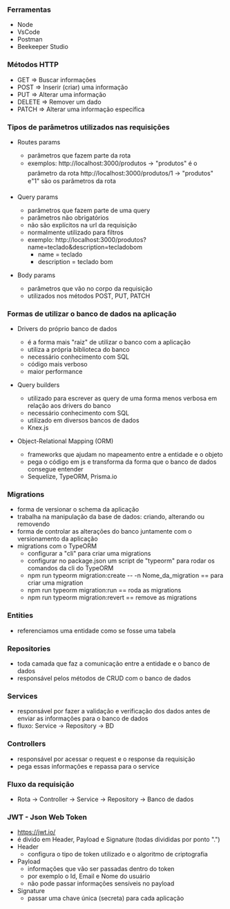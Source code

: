 ### Ferramentas
- Node
- VsCode
- Postman
- Beekeeper Studio

### Métodos HTTP
- GET    => Buscar informações
- POST   => Inserir (criar) uma informação
- PUT    => Alterar uma informação 
- DELETE => Remover um dado
- PATCH  => Alterar uma informação específica

### Tipos de parâmetros utilizados nas requisições
- Routes params
    - parâmetros que fazem parte da rota
    - exemplos: http://localhost:3000/produtos -> "produtos" é o parâmetro da rota
               http://localhost:3000/produtos/1 -> "produtos" e"1" são os parâmetros da rota

- Query params
    - parâmetros que fazem parte de uma query
    - parâmetros não obrigatórios
    - não são explícitos na url da requisição
    - normalmente utilizado para filtros
    - exemplo: http://localhost:3000/produtos?name=teclado&description=tecladobom
        - name = teclado
        - description = teclado bom

- Body params
    - parâmetros que vão no corpo da requisição
    - utilizados nos métodos POST, PUT, PATCH

### Formas de utilizar o banco de dados na aplicação
- Drivers do próprio banco de dados
    - é a forma mais "raiz" de utilizar o banco com a aplicação
    - utiliza a própria biblioteca do banco
    - necessário conhecimento com SQL
    - código mais verboso
    - maior performance

- Query builders
    - utilizado para escrever as query de uma forma menos verbosa em relação aos drivers do banco
    - necessário conhecimento com SQL
    - utilizado em diversos bancos de dados
    - Knex.js

- Object-Relational Mapping (ORM)
    - frameworks que ajudam no mapeamento entre a entidade e o objeto
    - pega o código em js e transforma da forma que o banco de dados consegue entender
    - Sequelize, TypeORM, Prisma.io

### Migrations
- forma de versionar o schema da aplicação
- trabalha na manipulação da base de dados: criando, alterando ou removendo
- forma de controlar as alterações do banco juntamente com o versionamento da aplicação
- migrations com o TypeORM
    - configurar a "cli" para criar uma migrations
    - configurar no package.json um script de "typeorm" para rodar os comandos da cli do TypeORM
    - npm run typeorm migration:create -- -n Nome_da_migration == para criar uma migration
    - npm run typeorm migration:run == roda as migrations
    - npm run typeorm migration:revert == remove as migrations

### Entities
- referenciamos uma entidade como se fosse uma tabela

### Repositories
- toda camada que faz a comunicação entre a entidade e o banco de dados
- responsável pelos métodos de CRUD com o banco de dados

### Services
- responsável por fazer a validação e verificação dos dados antes de enviar as informações para o banco de dados
- fluxo: Service -> Repository -> BD

### Controllers
- responsável por acessar o request e o response da requisição 
- pega essas informações e repassa para o service

### Fluxo da requisição
- Rota -> Controller -> Service -> Repository -> Banco de dados

### JWT - Json Web Token
- https://jwt.io/
- é divido em Header, Payload e Signature (todas divididas por ponto ".")
- Header
    - configura o tipo de token utilizado e o algoritmo de criptografia
- Payload
    - informações que vão ser passadas dentro do token
    - por exemplo o Id, Email e Nome do usuário
    - não pode passar informações sensíveis no payload
- Signature
    - passar uma chave única (secreta) para cada aplicação